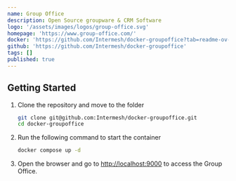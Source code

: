 ```yaml
---
name: Group Office
description: Open Source groupware & CRM Software
logo: '/assets/images/logos/group-office.svg'
homepage: 'https://www.group-office.com/'
docker: 'https://github.com/Intermesh/docker-groupoffice?tab=readme-ov-file#using-docker-compose'
github: 'https://github.com/Intermesh/docker-groupoffice'
tags: []
published: true
---
```


## Getting Started

1. Clone the repository and move to the folder
    ```bash
    git clone git@github.com:Intermesh/docker-groupoffice.git
    cd docker-groupoffice
    ```
2. Run the following command to start the container
    ```bash
    docker compose up -d
    ```
3. Open the browser and go to [http://localhost:9000](http://localhost:9000) to access the Group Office.
